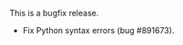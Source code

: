 <!--
.. title: Version 0.14.1 released
.. slug: version-0-14-1-released
.. date: 2011-11-21 16:22:01
.. tags: Releases
.. category:
.. link:
.. description:
.. type: text
-->

This is a bugfix release.

* Fix Python syntax errors (bug #891673).
